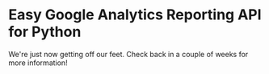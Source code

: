 # Easy Google Analytics Reporting API for Python

We're just now getting off our feet. Check back in a couple of weeks for more information!
